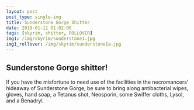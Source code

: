 ```yaml
---
layout: post
post_type: single-img
title: Sunderstone Gorge Shitter
date: 2019-01-11 01:02:00
tags: [skyrim, shitter, ROLLOVER]
img1: /img/skyrim/sunderstone1.jpg
img1_rollover: /img/skyrim/sunderstone1a.jpg
---
```

## Sunderstone Gorge shitter!

If you have the misfortune to need use of the facilities in the necromancers' hideaway of Sunderstone Gorge, be sure to bring along antibacterial wipes, gloves, hand soap, a Tetanus shot, Neosporin, some Swiffer cloths, Lysol, and a Benadryl.
